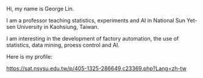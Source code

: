 Hi, my name is George Lin.

I am a professor teaching statistics, experiments and AI in
National Sun Yet-sen University in Kaohsiung, Taiwan.

I am interesting in the development of factory automation, the
use of statistics, data mining, proess control and AI.

Here is my profile:

https://sat.nsysu.edu.tw/p/405-1325-286649,c23369.php?Lang=zh-tw
